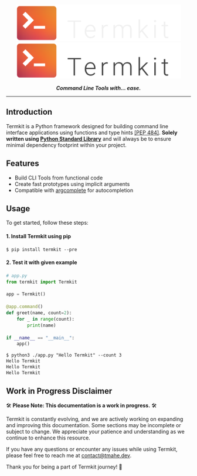 <p align="center">
    <img alt="Termkit" title="Termkit" src="docs/images/banner.png#gh-dark-mode-only" width="450">
    <img alt="Termkit" title="Termkit" src="docs/images/banner_light.png#gh-light-mode-only" width="450">
</p>
<div align="center">
  <b><i>Command Line Tools with... ease.</i></b>
<hr>

</div>

## Introduction

Termkit is a Python framework designed for building command line interface applications using functions 
and type hints [[PEP 484]](https://peps.python.org/pep-0484/). 
**Solely written using [Python Standard Library](https://docs.python.org/3/library/)** and will always be to ensure
minimal dependency footprint within your project.

## Features

- Build CLI Tools from functional code
- Create fast prototypes using implicit arguments
- Compatible with [argcomplete](https://pypi.org/project/argcomplete/) for autocompletion

## Usage

To get started, follow these steps:

#### 1. Install Termkit using pip
```shell
$ pip install termkit --pre
```
#### 2. Test it with given example

```python
# app.py
from termkit import Termkit

app = Termkit()

@app.command()
def greet(name, count=2):
    for _ in range(count):
        print(name)

if __name__ == "__main__":
    app()

```
```shell
$ python3 ./app.py "Hello Termkit" --count 3
Hello Termkit
Hello Termkit
Hello Termkit
```


## Work in Progress Disclaimer

🛠️ **Please Note: This documentation is a work in progress.** 🛠️

Termkit is constantly evolving, and we are actively working on expanding and improving this documentation. Some sections may be incomplete or subject to change. We appreciate your patience and understanding as we continue to enhance this resource.

If you have any questions or encounter any issues while using Termkit, please feel free to reach me at [contact@tmahe.dev](mailto:contact@tmahe.dev).

Thank you for being a part of Termkit journey! 🌟
